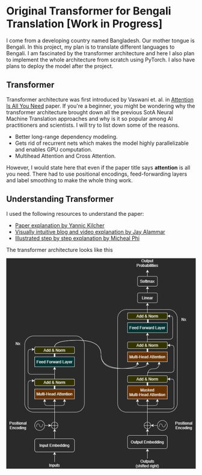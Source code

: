 # Original Transformer for Bengali Translation [Work in Progress]

I come from a developing country named Bangladesh. Our mother tongue is Bengali. In this project, my plan is to translate different languages to Bengali. I am fascinated by the transformer architecture and here I also plan to implement the whole architecture from scratch using PyTorch. I also have plans to deploy the model after the project. 

## Transformer

Transformer architecture was first introduced by Vaswani et. al. in [Attention Is All You Need](https://arxiv.org/abs/1706.03762) paper. If you're a beginner, you might be wondering why the transformer architecture brought down all the previous SotA Neural Machine Translation approaches and why is it so popular among AI practitioners and scientists. I will try to list down some of the reasons.<br/>

- Better long-range dependency modeling.
- Gets rid of recurrent nets which makes the model highly parallelizable and enables GPU computation.
- Multihead Attention and Cross Attention.

However, I would state here that even if the paper title says **attention** is all you need. There had to use positional encodings, feed-forwarding layers and label smoothing to make the whole thing work.

## Understanding Transformer

 I used the following resources to understand the paper: <br/>

- [Paper explanation by Yannic Kilcher](https://www.youtube.com/watch?v=iDulhoQ2pro)
- [Visually intuitive blog and video explanation by Jay Alammar](http://jalammar.github.io/illustrated-transformer/)
- [Illustrated step by step explanation by Micheal Phi](https://www.youtube.com/watch?v=4Bdc55j80l8) 

The transformer architecture looks like this

<img src = "images/Transformer Architecture.png">
